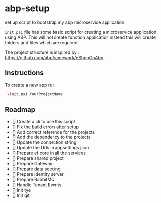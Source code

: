 # abp-setup

set up script to bootstrap my abp microservice application.

`init.ps1` file has some basic script for creating a microservice application using ABP. This will not create function application instead this will create folders and files which are required.

The project structure is inspired by : <https://github.com/abpframework/eShopOnAbp>

## Instructions

To create a new app run

```bash
.\init.ps1 YourProjectName
```

## Roadmap

- [] Create a cli to use this script
- [] Fix the build errors after setup
- [] Add correct reference for the projects
- [] Add the dependency to the projects
- [] Update the connection string
- [] Update the Urls in appsettings.json
- [] Prepare ef core in all the services
- [] Prepare shared project
- [] Prepare Gateway
- [] Prepare data seeding
- [] Prepare Identity server
- [] Prepare RabbitMQ
- [] Handle Tenant Events
- [] Init tye
- [] Init git

